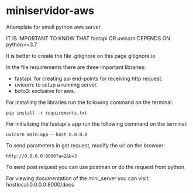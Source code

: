 # miniservidor-aws
Attemplate for small python aws server

IT IS IMPORTANT  TO  KNOW THAT fastapi OR uvicorn DEPENDS ON python>=3.7

It is better to create the file .gitignore on this page gitignore.io

In the file requirements there are three important libraries:
- fastapi: for creating api end-points for receiving http request.
- uvicorn: to setup a running server.
- boto3: exclusive for aws.

For installing the libraries run the following command on the terminal:
```shell script
pip install -r requirements.txt
```

For initializing the fastapi's app run the following command on the terminal:
```shell script
uvicorn main:app --host 0.0.0.0
```

To send parameters in get request, modify the url on the browser:
```shell script
http://0.0.0.0:8000?a=2&b=3
``` 

To send post request you can use postman or do the request from python. 

For viewing documentation of the mini_server you can visit: 
hostlocal:0.0.0.0:8000/docs
